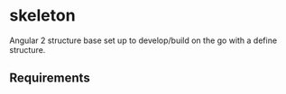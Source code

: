 # skeleton
Angular 2 structure base set up to develop/build on the go with a define structure.

## Requirements
